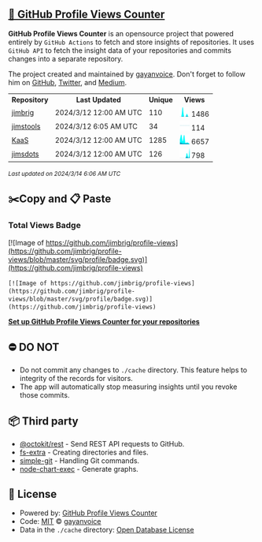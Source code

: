 ## [🚀 GitHub Profile Views Counter](https://github.com/gayanvoice/github-profile-views-counter)
**GitHub Profile Views Counter** is an opensource project that powered entirely by  `GitHub Actions` to fetch and store insights of repositories.
It uses `GitHub API` to fetch the insight data of your repositories and commits changes into a separate repository.

The project created and maintained by [gayanvoice](https://github.com/gayanvoice). Don't forget to follow him on [GitHub](https://github.com/gayanvoice), [Twitter](https://twitter.com/gayanvoice), and [Medium](https://gayanvoice.medium.com/).

<table>
	<tr>
		<th>
			Repository
		</th>
		<th>
			Last Updated
		</th>
		<th>
			Unique
		</th>
		<th>
			Views
		</th>
	</tr>
	<tr>
		<td>
			<a href="https://github.com/jimbrig/profile-views/tree/master/readme/285926530/week.md">
				jimbrig
			</a>
		</td>
		<td>
			2024/3/12 12:00 AM UTC
		</td>
		<td>
			110
		</td>
		<td>
			<img alt="Response time graph" src="https://github.com/jimbrig/profile-views/raw/master/graph/285926530/small/week.png" height="20"> 1486
		</td>
	</tr>
	<tr>
		<td>
			<a href="https://github.com/jimbrig/profile-views/tree/master/readme/235878383/week.md">
				jimstools
			</a>
		</td>
		<td>
			2024/3/12 6:05 AM UTC
		</td>
		<td>
			34
		</td>
		<td>
			<img alt="Response time graph" src="https://github.com/jimbrig/profile-views/raw/master/graph/235878383/small/week.png" height="20"> 114
		</td>
	</tr>
	<tr>
		<td>
			<a href="https://github.com/jimbrig/profile-views/tree/master/readme/427463930/week.md">
				KaaS
			</a>
		</td>
		<td>
			2024/3/12 12:00 AM UTC
		</td>
		<td>
			1285
		</td>
		<td>
			<img alt="Response time graph" src="https://github.com/jimbrig/profile-views/raw/master/graph/427463930/small/week.png" height="20"> 6657
		</td>
	</tr>
	<tr>
		<td>
			<a href="https://github.com/jimbrig/profile-views/tree/master/readme/331031695/week.md">
				jimsdots
			</a>
		</td>
		<td>
			2024/3/12 12:00 AM UTC
		</td>
		<td>
			126
		</td>
		<td>
			<img alt="Response time graph" src="https://github.com/jimbrig/profile-views/raw/master/graph/331031695/small/week.png" height="20"> 798
		</td>
	</tr>
</table>

<small><i>Last updated on 2024/3/14 6:06 AM UTC</i></small>

## ✂️Copy and 📋 Paste
### Total Views Badge
[![Image of https://github.com/jimbrig/profile-views](https://github.com/jimbrig/profile-views/blob/master/svg/profile/badge.svg)](https://github.com/jimbrig/profile-views)

```readme
[![Image of https://github.com/jimbrig/profile-views](https://github.com/jimbrig/profile-views/blob/master/svg/profile/badge.svg)](https://github.com/jimbrig/profile-views)
```
[**Set up GitHub Profile Views Counter for your repositories**](https://github.com/gayanvoice/github-profile-views-counter)
## ⛔ DO NOT
- Do not commit any changes to `./cache` directory. This feature helps to integrity of the records for visitors.
- The app will automatically stop measuring insights until you revoke those commits.
## 📦 Third party

- [@octokit/rest](https://www.npmjs.com/package/@octokit/rest) - Send REST API requests to GitHub.
- [fs-extra](https://www.npmjs.com/package/fs-extra) - Creating directories and files.
- [simple-git](https://www.npmjs.com/package/simple-git) - Handling Git commands.
- [node-chart-exec](https://www.npmjs.com/package/node-chart-exec) - Generate graphs.
## 📄 License
- Powered by: [GitHub Profile Views Counter](https://github.com/gayanvoice/github-profile-views-counter)
- Code: [MIT](./LICENSE) © [gayanvoice](https://github.com/gayanvoice)
- Data in the `./cache` directory: [Open Database License](https://opendatacommons.org/licenses/odbl/1-0/)